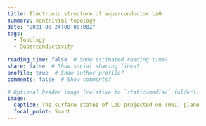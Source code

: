 ```yaml
---
title: Electronic structure of superconductor LaO
summary: nontrivial topology
date: "2021-08-24T00:00:00Z"
tags:
  - Topology
  - Superconductivity
  
reading_time: false  # Show estimated reading time?
share: false  # Show social sharing links?
profile: true  # Show author profile?
comments: false  # Show comments?

# Optional header image (relative to `static/media/` folder).
image:
  caption: The surface states of LaO projected on (001) plane
  focal_point: Smart
---
```



